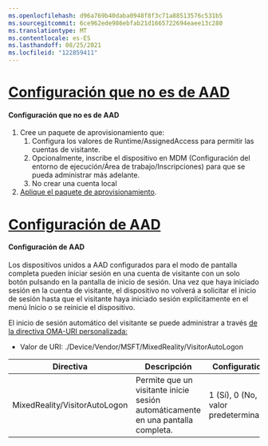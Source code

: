 ```yaml
---
ms.openlocfilehash: d96a769b40daba0948f8f3c71a88513576c531b5
ms.sourcegitcommit: 6ce962ede986ebfab21d1665722694eaee13c280
ms.translationtype: MT
ms.contentlocale: es-ES
ms.lasthandoff: 08/25/2021
ms.locfileid: "122859411"
---
```

# <a name="non-aad-configuration"></a>[Configuración que no es de AAD](#tab/nonaadlogon)

#### <a name="non-aad-configuration"></a>Configuración que no es de AAD

1. Cree un paquete de aprovisionamiento que:
    1. Configura los valores de Runtime/AssignedAccess para permitir las cuentas de visitante.
    1. Opcionalmente, inscribe el dispositivo en MDM (Configuración del entorno de ejecución/Área de trabajo/Inscripciones) para que se pueda administrar más adelante.
    1. No crear una cuenta local
2. [Aplique el paquete de aprovisionamiento](../hololens-provisioning.md).

# <a name="aad-configuration"></a>[Configuración de AAD](#tab/aadlogon)

#### <a name="aad-configuration"></a>Configuración de AAD

Los dispositivos unidos a AAD configurados para el modo de pantalla completa pueden iniciar sesión en una cuenta de visitante con un solo botón pulsando en la pantalla de inicio de sesión. Una vez que haya iniciado sesión en la cuenta de visitante, el dispositivo no volverá a solicitar el inicio de sesión hasta que el visitante haya iniciado sesión explícitamente en el menú Inicio o se reinicie el dispositivo.

El inicio de sesión automático del visitante se puede administrar a través [de la directiva OMA-URI personalizada:](/mem/intune/configuration/custom-settings-windows-10)

- Valor de URI: ./Device/Vendor/MSFT/MixedReality/VisitorAutoLogon

| Directiva | Descripción | Configurations |
| --------------------------- | ------------- | -------------------- |
| MixedReality/VisitorAutoLogon | Permite que un visitante inicie sesión automáticamente en una pantalla completa. | 1 (Sí), 0 (No, valor predeterminado). |